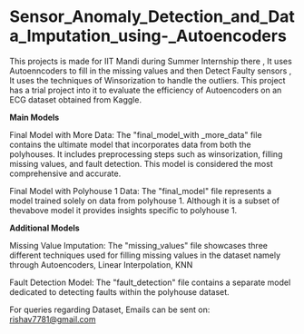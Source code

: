 # Sensor_Anomaly_Detection_and_Data_Imputation_using-_Autoencoders
This projects is made for IIT Mandi during Summer Internship there , It uses Autoenncoders to fill in the missing values and then Detect Faulty sensors , It uses the techniques of Winsorization to handle the outliers.
This project has a trial project into it to evaluate the efficiency of Autoencoders on an ECG dataset obtained from Kaggle.

**Main Models**

Final Model with More Data: The "final_model_with _more_data" file contains the ultimate model that incorporates data from both the polyhouses. It includes preprocessing steps such as winsorization, filling missing values, and fault detection. This model is considered the most comprehensive and accurate.

Final Model with Polyhouse 1 Data: The "final_model" file represents a model trained solely on data from polyhouse 1. Although it is a subset of thevabove model it provides insights specific to polyhouse 1.

**Additional Models**

Missing Value Imputation: The "missing_values" file showcases three different techniques used for filling missing values in the dataset namely through Autoencoders, Linear Interpolation, KNN

Fault Detection Model: The "fault_detection" file contains a separate model dedicated to detecting faults within the polyhouse dataset.

For queries regarding Dataset, Emails can be sent on: rishav7781@gmail.com
